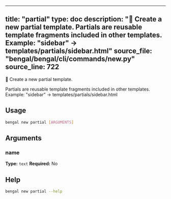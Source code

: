 
---
title: "partial"
type: doc
description: "🧩 Create a new partial template.  Partials are reusable template fragments included in other templates. Example: \"sidebar\" → templates/partials/sidebar.html"
source_file: "bengal/bengal/cli/commands/new.py"
source_line: 722
---

🧩 Create a new partial template.

Partials are reusable template fragments included in other templates.
Example: "sidebar" → templates/partials/sidebar.html


## Usage

```bash
bengal new partial [ARGUMENTS]
```

## Arguments

### name

**Type:** `text`
**Required:** No





## Help

```bash
bengal new partial --help
```